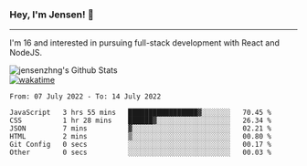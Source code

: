 ### Hey, I'm Jensen! 👋

---

I'm 16 and interested in pursuing full-stack development with React and NodeJS.

![jensenzhng's Github Stats](https://github-readme-stats.vercel.app/api?username=jensenzhng&theme=dark&show_icons=true&count_private=true)
<br />
[![wakatime](https://wakatime.com/badge/user/cbfc263d-3611-4e36-8278-8fad45fe3f62.svg)](https://wakatime.com/@cbfc263d-3611-4e36-8278-8fad45fe3f62)

<!--START_SECTION:waka-->

```text
From: 07 July 2022 - To: 14 July 2022

JavaScript   3 hrs 55 mins   █████████████████▓░░░░░░░   70.45 %
CSS          1 hr 28 mins    ██████▓░░░░░░░░░░░░░░░░░░   26.34 %
JSON         7 mins          ▓░░░░░░░░░░░░░░░░░░░░░░░░   02.21 %
HTML         2 mins          ▒░░░░░░░░░░░░░░░░░░░░░░░░   00.80 %
Git Config   0 secs          ░░░░░░░░░░░░░░░░░░░░░░░░░   00.17 %
Other        0 secs          ░░░░░░░░░░░░░░░░░░░░░░░░░   00.03 %
```

<!--END_SECTION:waka-->
